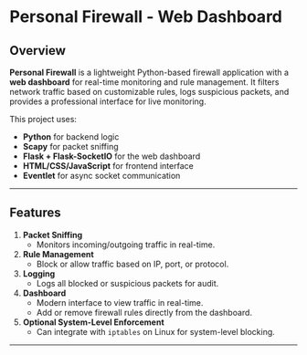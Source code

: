 # Personal Firewall - Web Dashboard

## Overview
**Personal Firewall** is a lightweight Python-based firewall application with a **web dashboard** for real-time monitoring and rule management. It filters network traffic based on customizable rules, logs suspicious packets, and provides a professional interface for live monitoring.

This project uses:
- **Python** for backend logic
- **Scapy** for packet sniffing
- **Flask + Flask-SocketIO** for the web dashboard
- **HTML/CSS/JavaScript** for frontend interface
- **Eventlet** for async socket communication

---

## Features
1. **Packet Sniffing**
   - Monitors incoming/outgoing traffic in real-time.
2. **Rule Management**
   - Block or allow traffic based on IP, port, or protocol.
3. **Logging**
   - Logs all blocked or suspicious packets for audit.
4. **Dashboard**
   - Modern interface to view traffic in real-time.
   - Add or remove firewall rules directly from the dashboard.
5. **Optional System-Level Enforcement**
   - Can integrate with `iptables` on Linux for system-level blocking.

---


